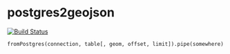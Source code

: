 postgres2geojson
===

[![Build Status](https://travis-ci.org/appgeo/postgres2geojson.svg?branch=master)](https://travis-ci.org/appgeo/postgres2geojson)

`fromPostgres(connection, table[, geom, offset, limit]).pipe(somewhere)`
